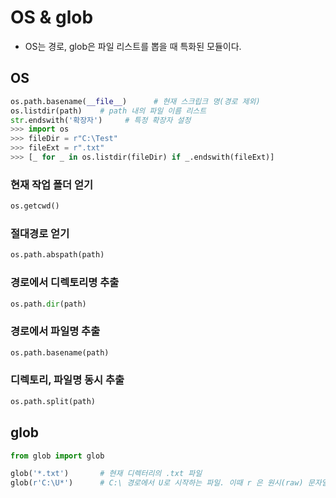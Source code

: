 # OS & glob

- OS는 경로, glob은 파일 리스트를 뽑을 때 특화된 모듈이다.

## OS

```python
os.path.basename(__file__)		# 현재 스크립크 명(경로 제외)
os.listdir(path) 	# path 내의 파일 이름 리스트
str.endswith('확장자')		# 특정 확장자 설정
>>> import os
>>> fileDir = r"C:\Test"
>>> fileExt = r".txt"
>>> [_ for _ in os.listdir(fileDir) if _.endswith(fileExt)]
```

### 현재 작업 폴더 얻기

```python
os.getcwd()
```

### 절대경로 얻기

```python
os.path.abspath(path)
```

### 경로에서 디렉토리명 추출

```python
os.path.dir(path)
```

### 경로에서 파일명 추출

```python
os.path.basename(path)
```

### 디렉토리, 파일명 동시 추출

```python
os.path.split(path)
```





## glob

```python
from glob import glob
```

```python
glob('*.txt')		# 현재 디렉터리의 .txt 파일
glob(r'C:\U*')		# C:\ 경로에서 U로 시작하는 파일. 이때 r 은 원시(raw) 문자열
```

